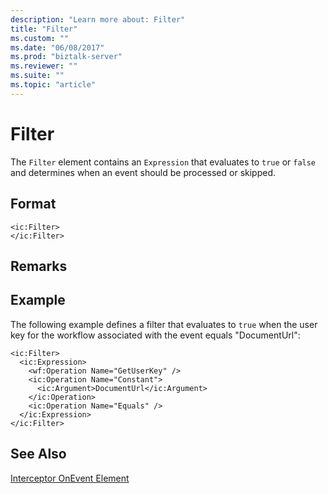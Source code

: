 ```yaml
---
description: "Learn more about: Filter"
title: "Filter"
ms.custom: ""
ms.date: "06/08/2017"
ms.prod: "biztalk-server"
ms.reviewer: ""
ms.suite: ""
ms.topic: "article"
---
```

# Filter
The `Filter` element contains an `Expression` that evaluates to `true` or `false` and determines when an event should be processed or skipped.  
  
## Format  
  
```  
<ic:Filter>  
</ic:Filter>  
```  
  
## Remarks  
  
## Example  
 The following example defines a filter that evaluates to `true` when the user key for the workflow associated with the event equals "DocumentUrl":  
  
```  
<ic:Filter>  
  <ic:Expression>  
    <wf:Operation Name="GetUserKey" />  
    <ic:Operation Name="Constant">  
      <ic:Argument>DocumentUrl</ic:Argument>  
    </ic:Operation>  
    <ic:Operation Name="Equals" />  
  </ic:Expression>  
</ic:Filter>  
```  
  
## See Also  
 [Interceptor OnEvent Element](../core/interceptor-onevent-element.md)

